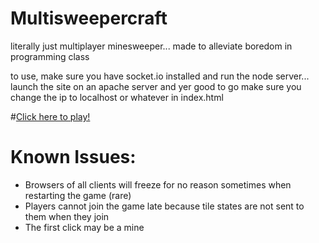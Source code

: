 # Multisweepercraft

literally just multiplayer minesweeper... made to alleviate boredom in programming class

to use, make sure you have socket.io installed and run the node server... launch the site on an apache server and yer good to go
make sure you change the ip to localhost or whatever in index.html

#[Click here to play!](https://frankpaschen99.github.io/Multisweepercraft/)

# Known Issues:
- Browsers of all clients will freeze for no reason sometimes when restarting the game (rare)
- Players cannot join the game late because tile states are not sent to them when they join
- The first click may be a mine
